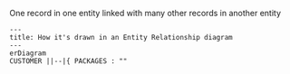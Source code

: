 One record in one entity linked with many other records in another entity

```mermaid
---
title: How it's drawn in an Entity Relationship diagram
---
erDiagram
CUSTOMER ||--|{ PACKAGES : ""
```